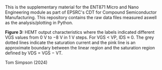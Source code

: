 This is the supplementary material for the ENT871 Micro and Nano Engineering module as part of EPSRC's CDT for Compound Semiconductor Manufacturing. This repository contains the raw data files measured aswell as the analysis/plotting in Python.

**Figure 3:** HEMT output characteristics where the labels indicated different VGS values from 0 V to −8 V in 1 V steps. For VGS < VP, IDS ≈ 0. The grey dotted lines indicate the saturation current and the pink line is an approximate boundary between the linear region and the saturation region defined by VDS = VGS − VT.


Tom Simpson (2024)
